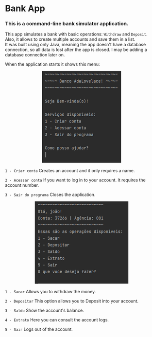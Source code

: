 # Bank App

### This is a command-line bank simulator application.

This app simulates a bank with basic operations: `Withdraw` and `Deposit`. Also, it allows to create multiple accounts 
and save them in a list.  
It was built using only Java, meaning the app doesn't have a database connection, so all data is lost after the app is 
closed. I may be adding a database connection later on.

When the application starts it shows this menu:
<p align="center">
    <img
        src="src/images/app-menu.png"
        alt="Image shows a menu with the options: 1 - Criar conta, 2 - Acessar conta, 3 - Sair do programa"
    >
</p>

`1 - Criar conta`
Creates an account and it only requires a name.

`2 - Acessar conta`
If you want to log in to your account. It requires the account number.

`3 - Sair do programa`
Closes the application.

<p align="center">
    <img
        src="src/images/bank-menu.png"
        alt="Image shows a bank account menu with name, account details, and the following options: 1 - Sacar, 2 - Depositar, 3 - Saldo, 4 - Extrato, and 5 - Sair"
    >
</p>

`1 - Sacar`
Allows you to withdraw the money.

`2 - Depositar`
This option allows you to Deposit into your account.

`3 - Saldo`
Show the account's balance.

`4 - Extrato`
Here you can consult the account logs.

`5 - Sair`
Logs out of the account.